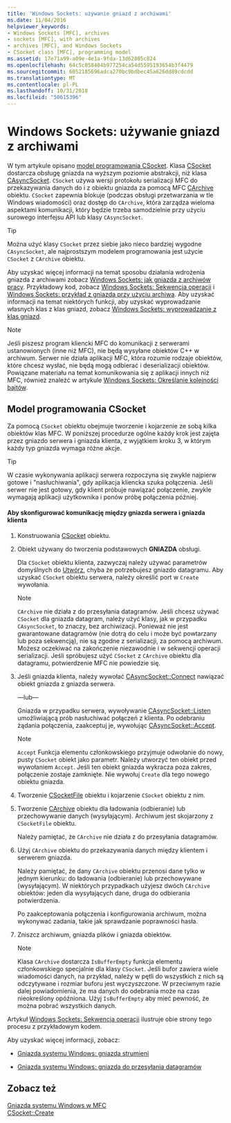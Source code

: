 ```yaml
---
title: 'Windows Sockets: używanie gniazd z archiwami'
ms.date: 11/04/2016
helpviewer_keywords:
- Windows Sockets [MFC], archives
- sockets [MFC], with archives
- archives [MFC], and Windows Sockets
- CSocket class [MFC], programming model
ms.assetid: 17e71a99-a09e-4e1a-9fda-13d62805c824
ms.openlocfilehash: 64c5c058404b977254ca54d5595193654b3f4479
ms.sourcegitcommit: 6052185696adca270bc9bdbec45a626dd89cdcdd
ms.translationtype: MT
ms.contentlocale: pl-PL
ms.lasthandoff: 10/31/2018
ms.locfileid: "50615396"
---
```

# <a name="windows-sockets-using-sockets-with-archives"></a>Windows Sockets: używanie gniazd z archiwami

W tym artykule opisano [model programowania CSocket](#_core_the_csocket_programming_model). Klasa [CSocket](../mfc/reference/csocket-class.md) dostarcza obsługę gniazda na wyższym poziomie abstrakcji, niż klasa [CAsyncSocket](../mfc/reference/casyncsocket-class.md). `CSocket` używa wersji protokołu serializacji MFC do przekazywania danych do i z obiektu gniazda za pomocą MFC [CArchive](../mfc/reference/carchive-class.md) obiektu. `CSocket` zapewnia blokuje (podczas obsługi przetwarzania w tle Windows wiadomości) oraz dostęp do `CArchive`, która zarządza wieloma aspektami komunikacji, który będzie trzeba samodzielnie przy użyciu surowego interfejsu API lub klasy `CAsyncSocket`.

> [!TIP]
>  Można użyć klasy `CSocket` przez siebie jako nieco bardziej wygodne `CAsyncSocket`, ale najprostszym modelem programowania jest użycie `CSocket` z `CArchive` obiektu.

Aby uzyskać więcej informacji na temat sposobu działania wdrożenia gniazda z archiwami zobacz [Windows Sockets: jak gniazda z archiwów pracy](../mfc/windows-sockets-how-sockets-with-archives-work.md). Przykładowy kod, zobacz [Windows Sockets: Sekwencja operacji](../mfc/windows-sockets-sequence-of-operations.md) i [Windows Sockets: przykład z gniazda przy użyciu archiwa](../mfc/windows-sockets-example-of-sockets-using-archives.md). Aby uzyskać informacji na temat niektórych funkcji, aby uzyskać wyprowadzanie własnych klas z klas gniazd, zobacz [Windows Sockets: wyprowadzanie z klas gniazd](../mfc/windows-sockets-deriving-from-socket-classes.md).

> [!NOTE]
>  Jeśli piszesz program kliencki MFC do komunikacji z serwerami ustanowionych (inne niż MFC), nie będą wysyłane obiektów C++ w archiwum. Serwer nie działa aplikacji MFC, która rozumie rodzaje obiektów, które chcesz wysłać, nie będą mogą odbierać i deserializacji obiektów. Powiązane materiału na temat komunikowania się z aplikacji innych niż MFC, również znaleźć w artykule [Windows Sockets: Określanie kolejności bajtów](../mfc/windows-sockets-byte-ordering.md).

##  <a name="_core_the_csocket_programming_model"></a> Model programowania CSocket

Za pomocą `CSocket` obiektu obejmuje tworzenie i kojarzenie ze sobą kilka obiektów klas MFC. W poniższej procedurze ogólne każdy krok jest zajęta przez gniazdo serwera i gniazda klienta, z wyjątkiem kroku 3, w którym każdy typ gniazda wymaga różne akcje.

> [!TIP]
>  W czasie wykonywania aplikacji serwera rozpoczyna się zwykle najpierw gotowe i "nasłuchiwania", gdy aplikacja kliencka szuka połączenia. Jeśli serwer nie jest gotowy, gdy klient próbuje nawiązać połączenie, zwykle wymagają aplikacji użytkownika i ponów próbę połączenia później.

#### <a name="to-set-up-communication-between-a-server-socket-and-a-client-socket"></a>Aby skonfigurować komunikację między gniazda serwera i gniazda klienta

1. Konstruowania [CSocket](../mfc/reference/csocket-class.md) obiektu.

1. Obiekt używany do tworzenia podstawowych **GNIAZDA** obsługi.

   Dla `CSocket` obiektu klienta, zazwyczaj należy używać parametrów domyślnych do [Utwórz](../mfc/reference/casyncsocket-class.md#create), chyba że potrzebujesz gniazdo datagramu. Aby uzyskać `CSocket` obiektu serwera, należy określić port w `Create` wywołania.

    > [!NOTE]
    >  `CArchive` nie działa z do przesyłania datagramów. Jeśli chcesz używać `CSocket` dla gniazda datagram, należy użyć klasy, jak w przypadku `CAsyncSocket`, to znaczy, bez archiwizacji. Ponieważ nie jest gwarantowane datagramów (nie dotrą do celu i może być powtarzany lub poza sekwencją), nie są zgodne z serializacji, za pomocą archiwum. Możesz oczekiwać na zakończenie niezawodnie i w sekwencji operacji serializacji. Jeśli spróbujesz użyć `CSocket` z `CArchive` obiektu dla datagramu, potwierdzenie MFC nie powiedzie się.

1. Jeśli gniazda klienta, należy wywołać [CAsyncSocket::Connect](../mfc/reference/casyncsocket-class.md#connect) nawiązać obiekt gniazda z gniazda serwera.

     —lub—

   Gniazda w przypadku serwera, wywoływanie [CAsyncSocket::Listen](../mfc/reference/casyncsocket-class.md#listen) umożliwiającą prób nasłuchiwać połączeń z klienta. Po odebraniu żądania połączenia, zaakceptuj je, wywołując [CAsyncSocket::Accept](../mfc/reference/casyncsocket-class.md#accept).

    > [!NOTE]
    >  `Accept` Funkcja elementu członkowskiego przyjmuje odwołanie do nowy, pusty `CSocket` obiekt jako parametr. Należy utworzyć ten obiekt przed wywołaniem `Accept`. Jeśli ten obiekt gniazda wykracza poza zakres, połączenie zostaje zamknięte. Nie wywołuj `Create` dla tego nowego obiektu gniazda.

1. Tworzenie [CSocketFile](../mfc/reference/csocketfile-class.md) obiektu i kojarzenie `CSocket` obiektu z nim.

1. Tworzenie [CArchive](../mfc/reference/carchive-class.md) obiektu dla ładowania (odbieranie) lub przechowywanie danych (wysyłającym). Archiwum jest skojarzony z `CSocketFile` obiektu.

   Należy pamiętać, że `CArchive` nie działa z do przesyłania datagramów.

1. Użyj `CArchive` obiektu do przekazywania danych między klientem i serwerem gniazda.

   Należy pamiętać, że dany `CArchive` obiektu przenosi dane tylko w jednym kierunku: do ładowania (odbieranie) lub przechowywane (wysyłającym). W niektórych przypadkach użyjesz dwóch `CArchive` obiektów: jeden dla wysyłających dane, druga do odbierania potwierdzenia.

   Po zaakceptowania połączenia i konfigurowania archiwum, można wykonywać zadania, takie jak sprawdzanie poprawności hasła.

1. Zniszcz archiwum, gniazda plików i gniazda obiektów.

    > [!NOTE]
    >  Klasa `CArchive` dostarcza `IsBufferEmpty` funkcja elementu członkowskiego specjalnie dla klasy `CSocket`. Jeśli bufor zawiera wiele wiadomości danych, na przykład, należy w pętli do wszystkich z nich są odczytywane i rozmiar buforu jest wyczyszczone. W przeciwnym razie dalej powiadomienia, że ma danych do odebrania może na czas nieokreślony opóźniona. Użyj `IsBufferEmpty` aby mieć pewność, że można pobrać wszystkich danych.

Artykuł [Windows Sockets: Sekwencja operacji](../mfc/windows-sockets-sequence-of-operations.md) ilustruje obie strony tego procesu z przykładowym kodem.

Aby uzyskać więcej informacji, zobacz:

- [Gniazda systemu Windows: gniazda strumieni](../mfc/windows-sockets-stream-sockets.md)

- [Gniazda systemu Windows: gniazda do przesyłania datagramów](../mfc/windows-sockets-datagram-sockets.md)

## <a name="see-also"></a>Zobacz też

[Gniazda systemu Windows w MFC](../mfc/windows-sockets-in-mfc.md)<br/>
[CSocket::Create](../mfc/reference/csocket-class.md#create)

